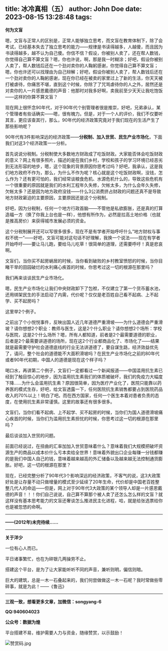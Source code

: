 title: 冰冷真相（五）
author: John Doe
date: 2023-08-15 13:28:48
tags:
---
**何为文盲**<!--more-->

嗯，文盲与正常人的区别是，正常人能够独立思考，而文盲在教育体制下，除了会考试，已经基本失去了独立思考的能力——规律是书读得越多，人越傻，而且因为书读得越多，越不认为自己傻。你信不信？假设，你被别人卖了，还在帮人数钱，你觉得自己算不算文盲？嗯，你也许说，啊，那是我一时糊涂；好吧，假设你被别人卖了，帮人数钱后还在一个劲对卖你的人鞠躬感谢，你觉得自己算不算文盲；嗯，你也许还可以找理由为自己辩解；好吧，假设你被别人卖了，帮人数钱后还在一个劲对卖你的人鞠躬感谢，现在你已经在被卖的家里过上了新的生活，你天天被打被虐待，你痛苦不堪，直到这个时候，你除了了咒骂虐待你的人之外，居然还是对卖你的人一片感恩戴德的声音：他那时对我多好啊，卖我前至少天天让我吃饱饭——这样的你算不算文盲？

现在网上很怀念90年代，对于90年代个别管理者很是推崇，好吧，兄弟承认，某个管理者有些话确实——嗯，很有魄力。但是，对于一个人的评价，我们不仅要听其言，更应该查其行，那么，90年代的经济政策究竟对于我们现在的生活产生了那些影响呢？

90年代有3件影响深远的经济政策——**分税制、加入世贸、民生产业市场化**，下面我们对这3个经济政策一一分析。

首先说说分税制。分税制使大多数地方财政成了吃饭财政。大家能否体会吃饭财政的意义？网上有很多照片，描述的是在我们乡村，学校和孩子的学习环境已经恶劣到无法形容的地步，嗯，这个现象的背景原因你思考过吗？好吧，我承认，这是我们地方政府不作为，那么，为什么不作为呢？核心就是这个吃饭财政啊，没钱，怎么作为？还有更可怕的，我们经常谈粮食危机、水源危机什么的，导致这些危机有一个很重要的原因就是我们的水利工程年久失修，欠帐太多，为什么会年久失修，欠帐太多？还是因为地方政府没钱——什么3公消费挤占财政的问题还真不是导致地方财政窘迫的主要原因，主要原因还是这个分税制。

好吧，因为分税制，任何一个地方行政首脑——不管他是私欲膨胀，还是真的打算造福一方（换了你我上台也是一样），他想有所作为，必然是拉高土地价格（也就是推高房价）来获得城市发展必须的资金。

这个分税制展开还可以写很多很多，现在不是有学者开始呼吁什么“地方财权与事权不统一”——好吧，文盲可能对这句话不好理解，我换一个说法——现在有学者开始呼吁——要让马儿跑，要给马儿吃草！很简单的道理，还需要呼吁！真是悲哀啊。

文盲们，当你买不起房蜗居的时候，当你看到破败的乡村教室愤怒的时候，当你目睹干旱的田园破烂的水利痛心疾首的时候，你思考过这一切的根源在那里吗？

我们再来谈谈民生产业市场化。

嗯，民生产业市场化让我们中央财政卸下了包袱，不仅建立了第一个货币蓄水池，还用绑架民生的手法启动了内需，代价呢？仅仅是老百姓自己看不起病、上不起学、买不起房吗？

这里举2个例子。

之前出了个小悦悦事件，反映出国人近几年道德严重滑坡——为什么道德会严重滑坡？请你想想2个职业：教师与医生，这是2个什么职业？请你想想2个场所：学校与医院，这是2个什么场所？嗯，所有人都知道，前者是2个最需要道德的职业，后者是2个最需要讲道德的场所，现在这2个行业都商品化了、市场化了——结果就是最需要守护社会道德底线的行业无法讲道德了，要自谋生路，经济效益优先了，请问，整个社会的道德能不大面积滑坡吗？在民生产业市场化之前的80年代或者90年代初期，中国人的道德是现在这个样子吗？

喝口水，再讲第二个例子，文盲们一定都看过一个新闻报道——中国滥用抗生素已经到了触目惊心的地步，因为滥用抗生素我们的体质被破坏，我们的免疫力大幅度下降……为什么会滥用抗生素？原因很简单，因为医疗产业化了，医院只能靠以药养医的模式生存，好吧，给文盲透露一下，任何医院抗生素销售都要占到医院药品收入的70%以上！明白了吧。而在西方国家，任何一个医生本着对患者负责的态度，在使用抗生素非常谨慎。这里的故事还有很多很多。

文盲们，当你们看不起病、上不起学、买不起房的时候，当你们为国人道德滑坡痛心疾首的时候，当你们为滥用抗生素担忧的时候，你思考过这一切的根源在那里吗？

最后谈谈加入世贸的问题。

前面已经说过，在扭曲的汇率加加入世贸意味着什么？意味着我们大规模把破坏资源生产的商品以成本价什么亏本卖给全世界！意味着外貌出口企业每赚一分钱都赚的是我们中国人自己的钱，意味着越来越高的外汇储备以及越来越无法控制通货膨胀。好吧，这一切的根源在那里？

现在，已经完整分析了90年代3个影响深远的经济政策，不客气的说，这3大政策好处是让存量不动只做增量的模式至少延续了20年生命，代价却是中国老百姓整整几代人的命运——但是，网上对于90年代3大政策的某个领导人却是一片感恩戴德的声音！！！你们自己说说，自己算不算那个被人卖了还怎么怎么样的文盲？就这样没有基本思考能力的文盲还奢谈怎么推进民主化进程，哈，就是给张选票给你也是被忽悠的命啊。
- - -
**——(2012年)未完待续......**
- - -
**关于洋少**

一位有心人而已。

平日诸事繁忙，也在为碎银几两操劳不止。

搭建这个平台，是为了让大家能听听不同的声音，兼听则明，偏信则暗。

巨大的建筑，总是一木一石叠起来的，我们何尝做做这一木一石呢？我时常做些零碎事，就是为此！——《鲁迅》

---

**三观一致，想看更多文章，加微信：songyang-6**

**QQ:940604023**

**公众号：数据为煌** 

平台搭建不易，维护需要人力与资金，随缘赞赏，以示鼓励！

![赞赏码.jpg](/images/zanshang.jpg)